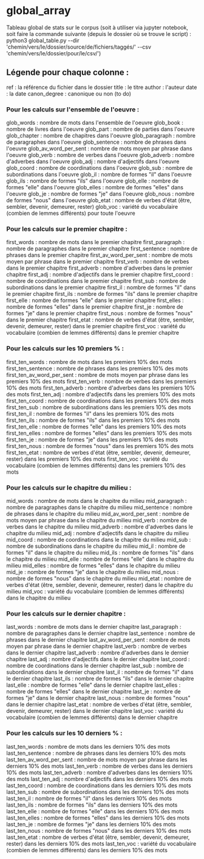 # global_array
Tableau global de stats sur le corpus (soit à utiliser via jupyter notebook, soit faire la commande suivante (depuis le dossier où se trouve le script) : </br>
	python3 global_table.py --dir 'chemin/vers/le/dossier/source/de/fichiers/taggés/' --csv 'chemin/vers/le/dossier/pour/le/csv/')

## Légende pour chaque colonne :

ref : la référence du fichier dans le dossier<lb>
title : le titre
author : l'auteur
date : la date
canon_degree : canonique ou non (to do)

### Pour les calculs sur l'ensemble de l'oeuvre :
glob_words : nombre de mots dans l'ensemble de l'oeuvre
glob_book : nombre de livres dans l'oeuvre
glob_part : nombre de parties dans l'oeuvre
glob_chapter : nombre de chapitres dans l'oeuvre
glob_paragraph : nombre de paragraphes dans l'oeuvre
glob_sentence : nombre de phrases dans l'oeuvre
glob_av_word_per_sent : nombre de mots moyen par phrase dans l'oeuvre
glob_verb : nombre de verbes dans l'oeuvre
glob_adverb : nombre d'adverbes dans l'oeuvre
glob_adj : nombre d'adjectifs dans l'oeuvre
glob_coord : nombre de coordinations dans l'oeuvre
glob_sub : nombre de subordinations dans l'oeuvre
glob_il : nombre de formes "il" dans l'oeuvre
glob_ils : nombre de formes "ils" dans l'oeuvre
glob_elle : nombre de formes "elle" dans l'oeuvre
glob_elles : nombre de formes "elles" dans l'oeuvre
glob_je : nombre de formes "je" dans l'oeuvre
glob_nous : nombre de formes "nous" dans l'oeuvre
glob_etat : nombre de verbes d'état (être, sembler, devenir, demeurer, rester)
glob_voc : variété du vocabulaire (combien de lemmes différents) pour toute l'oeuvre

### Pour les calculs sur le premier chapitre :
first_words : nombre de mots dans le premier chapitre
first_paragraph : nombre de paragraphes dans le premier chapitre
first_sentence : nombre de phrases dans le premier chapitre
first_av_word_per_sent : nombre de mots moyen par phrase dans le premier chapitre
first_verb : nombre de verbes dans le premier chapitre
first_adverb : nombre d'adverbes dans le premier chapitre
first_adj : nombre d'adjectifs dans le premier chapitre
first_coord : nombre de coordinations dans le premier chapitre
first_sub : nombre de subordinations dans le premier chapitre
first_il : nombre de formes "il" dans le premier chapitre
first_ils : nombre de formes "ils" dans le premier chapitre
first_elle : nombre de formes "elle" dans le premier chapitre
first_elles : nombre de formes "elles" dans le premier chapitre
first_je : nombre de formes "je" dans le premier chapitre
first_nous : nombre de formes "nous" dans le premier chapitre
first_etat : nombre de verbes d'état (être, sembler, devenir, demeurer, rester) dans le premier chapitre
first_voc : variété du vocabulaire (combien de lemmes différents) dans le premier chapitre

### Pour les calculs sur les 10 premiers % :
first_ten_words : nombre de mots dans les premiers 10% des mots
first_ten_sentence : nombre de phrases dans les premiers 10% des mots
first_ten_av_word_per_sent : nombre de mots moyen par phrase dans les premiers 10% des mots
first_ten_verb : nombre de verbes dans les premiers 10% des mots
first_ten_adverb : nombre d'adverbes dans les premiers 10% des mots
first_ten_adj : nombre d'adjectifs dans les premiers 10% des mots
first_ten_coord : nombre de coordinations dans les premiers 10% des mots
first_ten_sub : nombre de subordinations dans les premiers 10% des mots
first_ten_il : nombre de formes "il" dans les premiers 10% des mots
first_ten_ils : nombre de formes "ils" dans les premiers 10% des mots
first_ten_elle : nombre de formes "elle" dans les premiers 10% des mots
first_ten_elles : nombre de formes "elles" dans les premiers 10% des mots
first_ten_je : nombre de formes "je" dans les premiers 10% des mots
first_ten_nous : nombre de formes "nous" dans les premiers 10% des mots
first_ten_etat : nombre de verbes d'état (être, sembler, devenir, demeurer, rester) dans les premiers 10% des mots
first_ten_voc : variété du vocabulaire (combien de lemmes différents) dans les premiers 10% des mots

### Pour les calculs sur le chapitre du milieu :
mid_words : nombre de mots dans le chapitre du milieu
mid_paragraph : nombre de paragraphes dans le chapitre du milieu
mid_sentence : nombre de phrases dans le chapitre du milieu
mid_av_word_per_sent : nombre de mots moyen par phrase dans le chapitre du milieu
mid_verb : nombre de verbes dans le chapitre du milieu
mid_adverb : nombre d'adverbes dans le chapitre du milieu
mid_adj : nombre d'adjectifs dans le chapitre du milieu
mid_coord : nombre de coordinations dans le chapitre du milieu
mid_sub : nombre de subordinations dans le chapitre du milieu
mid_il : nombre de formes "il" dans le chapitre du milieu
mid_ils : nombre de formes "ils" dans le chapitre du milieu
mid_elle : nombre de formes "elle" dans le chapitre du milieu
mid_elles : nombre de formes "elles" dans le chapitre du milieu
mid_je : nombre de formes "je" dans le chapitre du milieu
mid_nous : nombre de formes "nous" dans le chapitre du milieu
mid_etat : nombre de verbes d'état (être, sembler, devenir, demeurer, rester) dans le chapitre du milieu
mid_voc : variété du vocabulaire (combien de lemmes différents) dans le chapitre du milieu

### Pour les calculs sur le dernier chapitre :
last_words : nombre de mots dans le dernier chapitre
last_paragraph : nombre de paragraphes dans le dernier chapitre
last_sentence : nombre de phrases dans le dernier chapitre
last_av_word_per_sent : nombre de mots moyen par phrase dans le dernier chapitre
last_verb : nombre de verbes dans le dernier chapitre
last_adverb : nombre d'adverbes dans le dernier chapitre
last_adj : nombre d'adjectifs dans le dernier chapitre
last_coord : nombre de coordinations dans le dernier chapitre
last_sub : nombre de subordinations dans le dernier chapitre
last_il : nombre de formes "il" dans le dernier chapitre
last_ils : nombre de formes "ils" dans le dernier chapitre
last_elle : nombre de formes "elle" dans le dernier chapitre
last_elles : nombre de formes "elles" dans le dernier chapitre
last_je : nombre de formes "je" dans le dernier chapitre
last_nous : nombre de formes "nous" dans le dernier chapitre
last_etat : nombre de verbes d'état (être, sembler, devenir, demeurer, rester) dans le dernier chapitre
last_voc : variété du vocabulaire (combien de lemmes différents) dans le dernier chapitre

### Pour les calculs sur les 10 derniers % :
last_ten_words : nombre de mots dans les derniers 10% des mots
last_ten_sentence : nombre de phrases dans les derniers 10% des mots
last_ten_av_word_per_sent : nombre de mots moyen par phrase dans les derniers 10% des mots
last_ten_verb : nombre de verbes dans les derniers 10% des mots
last_ten_adverb : nombre d'adverbes dans les derniers 10% des mots
last_ten_adj : nombre d'adjectifs dans les derniers 10% des mots
last_ten_coord : nombre de coordinations dans les derniers 10% des mots
last_ten_sub : nombre de subordinations dans les derniers 10% des mots
last_ten_il : nombre de formes "il" dans les derniers 10% des mots
last_ten_ils : nombre de formes "ils" dans les derniers 10% des mots
last_ten_elle : nombre de formes "elle" dans les derniers 10% des mots
last_ten_elles : nombre de formes "elles" dans les derniers 10% des mots
last_ten_je : nombre de formes "je" dans les derniers 10% des mots
last_ten_nous : nombre de formes "nous" dans les derniers 10% des mots
last_ten_etat : nombre de verbes d'état (être, sembler, devenir, demeurer, rester) dans les derniers 10% des mots
last_ten_voc : variété du vocabulaire (combien de lemmes différents) dans les derniers 10% des mots
